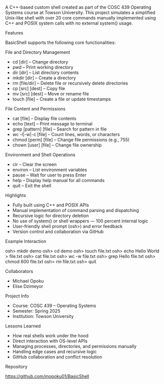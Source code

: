 A C++-based custom shell created as part of the COSC 439 Operating Systems course at Towson University.
This project simulates a simplified Unix-like shell with over 20 core commands manually implemented using C++ and POSIX system calls with no external system() usage.

Features

BasicShell supports the following core functionalities:

File and Directory Management
- cd [dir] – Change directory
- pwd – Print working directory
- dir [dir] – List directory contents
- mkdir [dir] – Create a directory
- rm [file/dir] – Delete file or recursively delete directories
- cp [src] [dest] – Copy file
- mv [src] [dest] – Move or rename file
- touch [file] – Create a file or update timestamps

File Content and Permissions
- cat [file] – Display file contents
- echo [text] – Print message to terminal
- grep [pattern] [file] – Search for pattern in file
- wc -l|-w|-c [file] – Count lines, words, or characters
- chmod [perm] [file] – Change file permissions (e.g., 755)
- chown [user] [file] – Change file ownership

Environment and Shell Operations
- clr – Clear the screen
- environ – List environment variables
- pause – Wait for user to press Enter
- help – Display help manual for all commands
- quit – Exit the shell

Highlights

- Fully built using C++ and POSIX APIs
- Manual implementation of command parsing and dispatching
- Recursive logic for directory deletion
- No use of system() or shell wrappers — 100 percent internal logic
- User-friendly shell prompt (osh>) and error feedback
- Version control and collaboration via GitHub

Example Interaction

osh> mkdir demo
osh> cd demo
osh> touch file.txt
osh> echo Hello World > file.txt
osh> cat file.txt
osh> wc -w file.txt
osh> grep Hello file.txt
osh> chmod 600 file.txt
osh> rm file.txt
osh> quit

Collaborators

- Michael Opoku
- Elise Dzimeyor

Project Info

- Course: COSC 439 – Operating Systems
- Semester: Spring 2025
- Institution: Towson University

Lessons Learned

- How real shells work under the hood
- Direct interaction with OS-level APIs
- Managing processes, directories, and permissions manually
- Handling edge cases and recursive logic
- GitHub collaboration and conflict resolution

Repository

https://github.com/mopoku01/BasicShell
